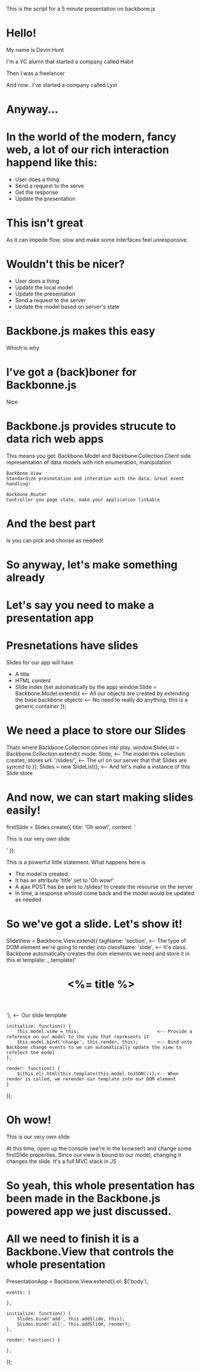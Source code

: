 This is the script for a 5 minute presentation on backbone.js

# Hello!
My name is Devin Hunt

I'm a YC alumn that started a company called Habit

Then I was a freelancer

And now.. I've started a company called Lyst

# Anyway...

# In the world of the modern, fancy web, a lot of our rich interaction happend like this:
* User does a thing
* Send a request to the serve
* Get the response
* Update the presentation

# This isn't great
As it can impede flow, slow and make some interfaces feel unresponsive. 

# Wouldn't this be nicer?
* User does a thing 
* Update the local model 
* Update the presentation
* Send a request to the server
* Update the model based on server's state

# Backbone.js makes this easy
Which is why

# I've got a (back)boner for Backbonne.js
Nice

# Backbone.js provides strucute to data rich web apps
This means you get:
    Backbone.Model and Backbone.Collection
    Client side representation of data models with rich enumeration, manipulation
    
    Backbone.View
    Standardize presnetation and interation with the data. Great event handling!
    
    Backbone.Router
    Controller you page state, make your application linkable
    
# And the best part
Is you can pick and choose as needed! 

# So anyway, let's make something already

# Let's say you need to make a presentation app

# Presnetations have slides
Slides for our app will have 
* A title
* HTML content
* Slide index (set automatically by the app)
window.Slide = Backbone.Model.extend({ <-- All our objects are created by extending the base backbone objects
                                       <-- No need to really do anything, this is a generic container
});

# We need a place to store our Slides
Thats where Backbone.Collection comes into play. 
window.SlideList = Backbone.Collection.extend({
    mode: Slide,                    <-- The model this collection creates, stores
    url: '/slides/',                <-- The url on our server that that Slides are synced to
});
Slides = new SlideList();           <-- And let's make a instance of this Slide store

# And now, we can start making slides easily!
firstSlide = Slides.create({
    title: 'Oh wow!',
    content: '<p>This is our very own slide</p>'
});

This is a powerful little statement. What happens here is
* The model is <firstSlide> created.
* It has an attribute 'title' set to 'Oh wow!'
* A ajax POST has be sent to /slides/ to create the resourse on the server
* In time, a response whould come back and the model would be updated as needed 

# So we've got a slide. Let's show it! 
SlideView = Backbone.View.extend({
    tagName: 'section',                                     <-- The type of DOM element we're going to render into
    className: 'slide',                                     <-- It's class. Backbone automatically creates the dom elements we need and store it in this.el
    template: _.template('<header><h1><%= title %></h1></header><div class="content"></div>'),  <-- Our slide template
    
    initialize: function() {
        this.model.view = this;                             <-- Provide a reference on our model to the view that represents it
        this.model.bind('change', this.render, this);       <-- Bind onto Backbone change events to we can automatically update the view to refelect the model
    },
    
    render: function() {
        $(this.el).html(this.template(this.model.toJSON()));<-- When render is called, we rerender our template into our DOM element
    }
});

# Oh wow!
This is our very own slide

At this time, open up the console (we're in the browser!) and change some firstSlide properties. 
Since our view is bound to our model, changing it changes the slide. It's a full MVC stack in JS

# So yeah, this whole presentation has been made in the Backbone.js powered app we just discussed. 

# All we need to finish it is a Backbone.View that controls the whole presentation
PresentationApp = Backbone.View.extend({
    el: $('body'),
    
    events: {
        
    },
    
    initialize: function() {
        Slides.bind('add', this.addSlide, this);
        Slides.bind('all', this.addSlide, render);
    },
    
    render: function() {
        
    },
    
    
});